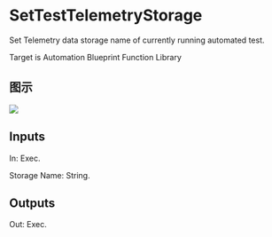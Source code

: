 # SetTestTelemetryStorage

Set Telemetry data storage name of currently running automated test.

Target is Automation Blueprint Function Library

## 图示

![]($-20221218-18095911.png)

## Inputs

In: Exec.

Storage Name: String.  

## Outputs

Out: Exec.

